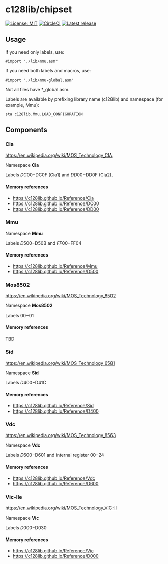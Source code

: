 # c128lib/chipset
[![License: MIT](https://img.shields.io/badge/License-MIT-yellow.svg)](https://opensource.org/licenses/MIT)
[![CircleCI](https://circleci.com/gh/c128lib/chipset/tree/master.svg?style=shield)](https://circleci.com/gh/c128lib/chipset/tree/master)
[![Latest release](https://img.shields.io/github/v/release/c128lib/chipset.svg)](https://github.com/c128lib/chipset/releases)

## Usage

If you need only labels, use:

```
#import "./lib/mmu.asm"
```

If you need both labels and macros, use:

```
#import "./lib/mmu-global.asm"
```

Not all files have *_global.asm.

Labels are available by prefixing library name (c128lib) and namespace (for example, Mmu):

```
sta c128lib.Mmu.LOAD_CONFIGURATION
```

## Components

### Cia

https://en.wikipedia.org/wiki/MOS_Technology_CIA

Namespace **Cia**

Labels $DC00-$DC0F (Cia1) and $DD00-$DD0F (Cia2).

#### Memory references
* https://c128lib.github.io/Reference/Cia
* https://c128lib.github.io/Reference/DC00
* https://c128lib.github.io/Reference/DD00

### Mmu

Namespace **Mmu**

Labels $D500-$D50B and $FF00-$FF04

#### Memory references
* https://c128lib.github.io/Reference/Mmu
* https://c128lib.github.io/Reference/D500

### Mos8502

https://en.wikipedia.org/wiki/MOS_Technology_8502

Namespace **Mos8502**

Labels $00-$01

#### Memory references
TBD

### Sid

https://en.wikipedia.org/wiki/MOS_Technology_6581

Namespace **Sid**

Labels $D400-$D41C

#### Memory references
* https://c128lib.github.io/Reference/Sid
* https://c128lib.github.io/Reference/D400

### Vdc

https://en.wikipedia.org/wiki/MOS_Technology_8563

Namespace **Vdc**

Labels $D600-$D601 and internal register $00-$24

#### Memory references
* https://c128lib.github.io/Reference/Vdc
* https://c128lib.github.io/Reference/D600

### Vic-IIe

https://en.wikipedia.org/wiki/MOS_Technology_VIC-II

Namespace **Vic**

Labels $D000-$D030

#### Memory references
* https://c128lib.github.io/Reference/Vic
* https://c128lib.github.io/Reference/D000
